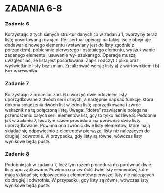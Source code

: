 # ZADANIA 6-8

### Zadanie 6
   Korzystając z tych samych struktur danych co w zadaniu 1, tworzymy teraz listę posortowaną rosnąco. Re-
   pertuar operacji na takiej liście obejmuje dodawanie nowego elementu (wstawiany jest do listy zgodnie z
   porządkiem), pobieranie pierwszego i ostatniego elementu, wyszukiwanie zadanego elementu i usuwanie wy-
   szukanego. Operacje muszą uwzględniać, że lista jest posortowana. Zapis i odczyt z pliku oraz wyświetlanie
   listy bez zmian. Zrealizować wersję listy a) z wartownikiem i b) bez wartownika. 
### Zadanie 7
   Korzystając z procedur zad. 6 utworzyć dwie oddzielne listy uporządkowane z dwóch serii danych, a następnie
   napisać funkcję, która dokona połączenia dwóch list w jedną listę uporządkowaną i zwróci wskaźnik na tę
   połączoną listę. Uwaga: “dobre” rozwiązanie polega na przenoszeniu całych serii elementów list, gdy to tylko
   możliwe.8. Podobnie jak w zadaniu 7, lecz tym razem procedura ma porównać dwie listy uporządkowane. Powinna ona
   zwrócić dwie listy elementów, które mają składać się odpowiednio z elementów pierwszej listy nie należących
   do drugiej i odwrotnie. W przypadku, gdy listy są równe, wówczas listy wynikowe będą puste.
### Zadanie 8
   Podobnie jak w zadaniu 7, lecz tym razem procedura ma porównać dwie listy uporządkowane. Powinna ona
   zwrócić dwie listy elementów, które mają składać się odpowiednio z elementów pierwszej listy nie należących
   do drugiej i odwrotnie. W przypadku, gdy listy są równe, wówczas listy wynikowe będą puste.